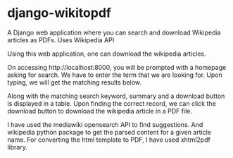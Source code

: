 # django-wikitopdf
A Django web application where you can search and download Wikipedia articles as PDFs. Uses Wikipedia API

Using this web application, one can download the wikipedia articles.

On accessing http://localhost:8000, you will be prompted with a homepage
asking for search. We have to enter the term that we are looking for.
Upon typing, we will get the matching results below.

Along with the matching search keyword, summary and a download button is
displayed in a table. Upon finding the correct record, we can click the
download button to download the wikipedia article in a PDF file.

I have used the mediawiki opensearch API to find suggestions. And wikipedia
python package to get the parsed content for a given article name.
For converting the html template to PDF, I have used xhtml2pdf library.
